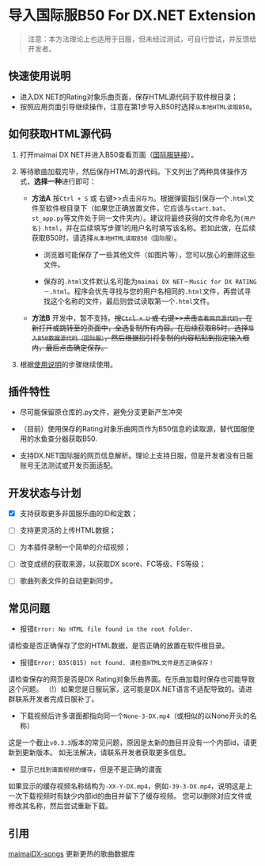 # 导入国际服B50 For DX.NET Extension

> 注意：本方法理论上也适用于日服，但未经过测试，可自行尝试，并反馈给开发者。

## 快速使用说明

- 进入DX NET的Rating对象乐曲页面，保存HTML源代码于软件根目录；
- 按照应用页面引导继续操作，注意在第1步导入B50时选择`从本地HTML读取B50`。

## 如何获取HTML源代码

1. 打开maimai DX NET并进入B50查看页面（[国际服链接](https://maimaidx-eng.com/maimai-mobile/home/ratingTargetMusic/)）。



2. 等待歌曲加载完毕，然后保存HTML的源代码。下文列出了两种具体操作方式，**选择一种**进行即可：

   - **方法A** 按`Ctrl + S` 或 右键>>点击`另存为`。根据弹窗指引保存一个`.html`文件至软件根目录下（如果您正确放置文件，它应该与`start.bat`、`st_app.py`等文件处于同一文件夹内）。建议将最终获得的文件命名为`{用户名}.html`，并在后续填写步骤1的用户名时填写该名称。若如此做，在后续获取B50时，请选择`从本地HTML读取B50（国际服）`。

     - 浏览器可能保存了一些其他文件（如图片等），您可以放心的删除这些文件。

     - 保存的`.html`文件默认名可能为`maimai DX NET－Music for DX RATING－.html`。程序会优先寻找与您的用户名相同的`.html`文件，再尝试寻找这个名称的文件，最后则尝试读取第一个`.html`文件。

   - **方法B** 开发中，暂不支持。~~按`Ctrl + U` 或 右键>>点击`查看网页源代码`，在新打开或跳转至的页面中，全选复制所有内容。在后续获取B5时，选择`导入B50数据源代码（国际服）`，然后根据指引将复制的内容粘贴到指定输入框内，最后点击确定保存。~~

3. 根据[使用说明](../README.md/#使用说明)的步骤继续使用。

## 插件特性

- 尽可能保留原仓库的.py文件，避免分支更新产生冲突

- （目前）使用保存的Rating对象乐曲网页作为B50信息的读取源，替代国服使用的水鱼查分器获取B50.

- 支持DX.NET国际服的网页信息解析。理论上支持日服，但是开发者没有日服账号无法测试或开发页面适配。

## 开发状态与计划

- [x] 支持获取更多非国服乐曲的ID和定数；

- [ ] 支持更灵活的上传HTML数据；

- [ ] 为本插件录制一个简单的介绍视频；

- [ ] 改变成绩的获取来源，以获取DX score、FC等级、FS等级；

- [ ] 歌曲列表文件的自动更新同步。

## 常见问题

- 报错`Error: No HTML file found in the root folder.`

请检查是否正确保存了您的HTML数据，是否正确的放置在软件根目录。

- 报错`Error: B35(B15) not found. 请检查HTML文件是否正确保存！`

请检查保存的网页是否是DX Rating对象乐曲界面。在乐曲加载时保存也可能导致这个问题。
（!）如果您是日服玩家，这可能是DX.NET语言不适配导致的。请进群联系开发者完成日服补丁。

- 下载视频后许多谱面都指向同一个`None-3-DX.mp4`（或相似的以None开头的名称）

这是一个截止`v0.3.3`版本的常见问题，原因是太新的曲目并没有一个内部id，请更新到更新版本。
如无法解决，请联系开发者获取更多信息。

- 显示`已找到谱面视频的缓存`，但是不是正确的谱面

如果显示的缓存视频名称结构为`-XX-Y-DX.mp4`，例如`-39-3-DX.mp4`，说明这是上一次下载视频时有缺少内部id的曲目并留下了缓存视频。
您可以删除对应文件或修改其名称，然后尝试重新下载。

## 引用

[maimaiDX-songs](https://github.com/Becods/maimaiDX-songs) 更新更热的歌曲数据库